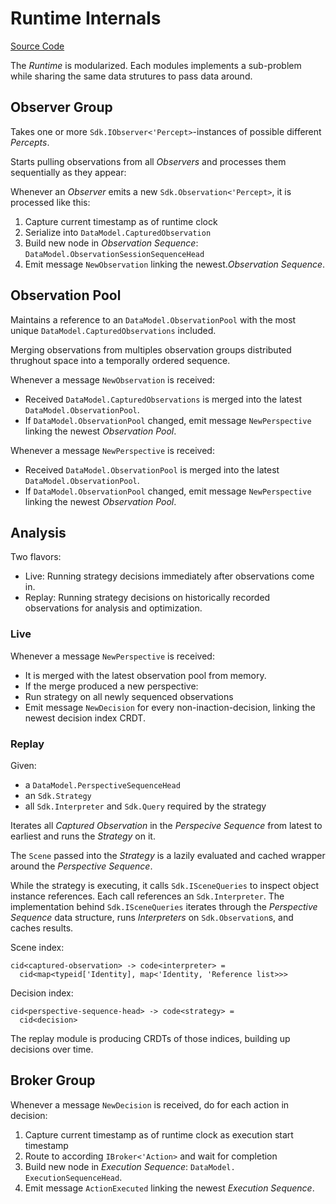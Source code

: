# Runtime Internals

[Source Code](https://github.com/BrunoZell/AskFi.Runtime)

The _Runtime_ is modularized. Each modules implements a sub-problem while sharing the same data strutures to pass data around.

## Observer Group

Takes one or more `Sdk.IObserver<'Percept>`-instances of possible different _Percepts_.

Starts pulling observations from all _Observers_ and processes them sequentially as they appear:

Whenever an _Observer_ emits a new `Sdk.Observation<'Percept>`, it is processed like this:

1. Capture current timestamp as of runtime clock
2. Serialize into `DataModel.CapturedObservation`
3. Build new node in _Observation Sequence_: `DataModel.ObservationSessionSequenceHead`
4. Emit message `NewObservation` linking the newest._Observation Sequence_.

## Observation Pool

Maintains a reference to an `DataModel.ObservationPool` with the most unique `DataModel.CapturedObservations` included.

Merging observations from multiples observation groups distributed thrughout space into a temporally ordered sequence.

Whenever a message `NewObservation` is received:

- Received `DataModel.CapturedObservations` is merged into the latest `DataModel.ObservationPool`.
- If `DataModel.ObservationPool` changed, emit message `NewPerspective` linking the newest _Observation Pool_.

Whenever a message `NewPerspective` is received:

- Received `DataModel.ObservationPool` is merged into the latest `DataModel.ObservationPool`.
- If `DataModel.ObservationPool` changed, emit message `NewPerspective` linking the newest _Observation Pool_.

## Analysis

Two flavors:

- Live: Running strategy decisions immediately after observations come in.
- Replay: Running strategy decisions on historically recorded observations for analysis and optimization.

### Live

Whenever a message `NewPerspective` is received:

- It is merged with the latest observation pool from memory.
- If the merge produced a new perspective:
- Run strategy on all newly sequenced observations
- Emit message `NewDecision` for every non-inaction-decision, linking the newest decision index CRDT.

### Replay

Given:

- a `DataModel.PerspectiveSequenceHead`
- an `Sdk.Strategy`
- all `Sdk.Interpreter` and `Sdk.Query` required by the strategy

Iterates all _Captured Observation_ in the _Perspecive Sequence_ from latest to earliest and runs the _Strategy_ on it.

The `Scene` passed into the _Strategy_ is a lazily evaluated and cached wrapper around the _Perspective Sequence_.

While the strategy is executing, it calls `Sdk.ISceneQueries` to inspect object instance references. Each call references an `Sdk.Interpreter`. The implementation behind `Sdk.ISceneQueries` iterates through the _Perspective Sequence_ data structure, runs _Interpreters_ on `Sdk.Observation`s, and caches results.

Scene index:

```
cid<captured-observation> -> code<interpreter> =
  cid<map<typeid['Identity], map<'Identity, 'Reference list>>>
```

Decision index:

```
cid<perspective-sequence-head> -> code<strategy> =
  cid<decision>
```

The replay module is producing CRDTs of those indices, building up decisions over time.

## Broker Group

Whenever a message `NewDecision` is received, do for each action in decision:

1. Capture current timestamp as of runtime clock as execution start timestamp
2. Route to according `IBroker<'Action>` and wait for completion
3. Build new node in _Execution Sequence_: `DataModel.  ExecutionSequenceHead`.
4. Emit message `ActionExecuted` linking the newest _Execution Sequence_.
